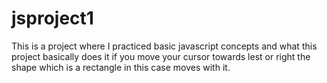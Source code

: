 # jsproject1

This is a project where I practiced basic javascript concepts and what this project basically does it if you move your cursor towards lest or right the shape which is a rectangle in this case moves with it.
